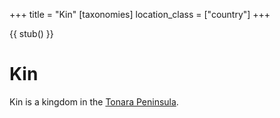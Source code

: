 +++
title = "Kin"
[taxonomies]
location_class = ["country"]
+++

{{ stub() }}

# Kin 

Kin is a kingdom in the [Tonara Peninsula](@/locations/tonara-peninsula.md).